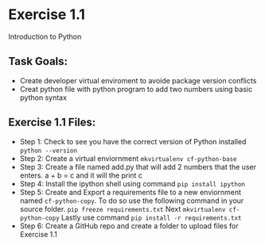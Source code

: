 # Exercise 1.1

Introduction to Python

## Task Goals:

- Create developer virtual enviroment to avoide package version conflicts
- Creat python file with python program to add two numbers using basic python syntax

## Exercise 1.1 Files:

- Step 1: Check to see you have the correct version of Python installed `python --version`
- Step 2: Create a virtual enviornment `mkvirtualenv cf-python-base`
- Step 3: Create a file named add.py that will add 2 numbers that the user enters. a + b = c and it will the print c
- Step 4: Install the ipython shell using command `pip install ipython`
- Step 5: Create and Export a requirements file to a new enviornment named `cf-python-copy`. To do so use the following command in your source folder. `pip freeze requirements.txt` Next `mkvirtualenv cf-python-copy` Lastly use command `pip install -r requirements.txt`
- Step 6: Create a GitHub repo and create a folder to upload files for Exercise 1.1
